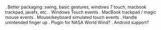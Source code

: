 . Better packaging: swing, basic gestures, windows 7 touch, macbook trackpad, javafx, etc.
. Windows Touch events
. MacBook trackpad / magic mouse events
. Mouse/keyboard simulated touch events
. Handle unintended finger up
. Plugin for NASA World Wind?
. Android support?

